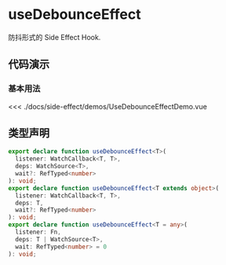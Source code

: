 # useDebounceEffect

防抖形式的 Side Effect Hook.

## 代码演示

### 基本用法

<script setup>
import UseDebounceEffectDemo from './demos/UseDebounceEffectDemo.vue'
</script>
<UseDebounceEffectDemo />

<<< ./docs/side-effect/demos/UseDebounceEffectDemo.vue

## 类型声明

```ts
export declare function useDebounceEffect<T>(
  listener: WatchCallback<T, T>,
  deps: WatchSource<T>,
  wait?: RefTyped<number>
): void;
export declare function useDebounceEffect<T extends object>(
  listener: WatchCallback<T, T>,
  deps: T,
  wait?: RefTyped<number>
): void;
export declare function useDebounceEffect<T = any>(
  listener: Fn,
  deps: T | WatchSource<T>,
  wait: RefTyped<number> = 0
): void;
```
